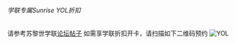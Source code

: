 ###### 学联专属Sunrise YOL折扣
请参考苏黎世学联[论坛帖子](https://forum.acssz.org/d/796-yi-wen-du-dong-rui-shi-dian-hua-qia-xue-lian-sunrise-yolfu-li)
如需享学联折扣开卡，请扫描如下二维码预约
![YOL](yol.png)